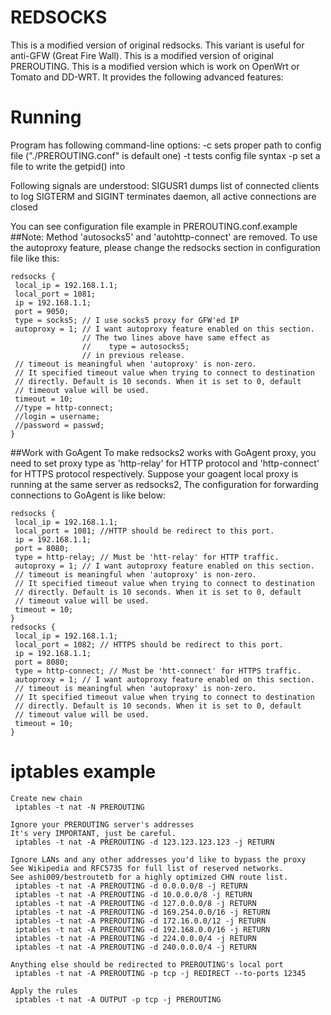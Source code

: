 REDSOCKS
=========
 This is a modified version of original redsocks. 
 This variant is useful for anti-GFW (Great Fire Wall). 
 This is a modified version of original PREROUTING. 
 This is a modified version which is work on OpenWrt or Tomato and DD-WRT. 
 It provides the following advanced features: 

Running
=======

 Program has following command-line options: 
 -c   sets proper path to config file ("./PREROUTING.conf" is default one) 
 -t   tests config file syntax 
 -p   set a file to write the getpid() into 

 Following signals are understood: 
 SIGUSR1 dumps list of connected clients to log 
 SIGTERM and SIGINT terminates daemon, all active connections are closed 

 You can see configuration file example in PREROUTING.conf.example 
##Note:
 Method 'autosocks5' and 'autohttp-connect' are removed. 
 To use the autoproxy feature, please change the redsocks section in 
 configuration file like this: 

	redsocks {
	 local_ip = 192.168.1.1;
	 local_port = 1081;
	 ip = 192.168.1.1;
	 port = 9050;
	 type = socks5; // I use socks5 proxy for GFW'ed IP
	 autoproxy = 1; // I want autoproxy feature enabled on this section.
	                // The two lines above have same effect as
	                //    type = autosocks5;
	                // in previous release.
	 // timeout is meaningful when 'autoproxy' is non-zero.
	 // It specified timeout value when trying to connect to destination
	 // directly. Default is 10 seconds. When it is set to 0, default
	 // timeout value will be used.
	 timeout = 10;
	 //type = http-connect;
	 //login = username;
	 //password = passwd;
	}

##Work with GoAgent
 To make redsocks2 works with GoAgent proxy, you need to set proxy type as 
 'http-relay' for HTTP protocol and 'http-connect' for HTTPS protocol respectively. 
 Suppose your goagent local proxy is running at the same server as redsocks2, 
 The configuration for forwarding connections to GoAgent is like below: 

	redsocks {
	 local_ip = 192.168.1.1;
	 local_port = 1081; //HTTP should be redirect to this port.
	 ip = 192.168.1.1;
	 port = 8080;
	 type = http-relay; // Must be 'htt-relay' for HTTP traffic. 
	 autoproxy = 1; // I want autoproxy feature enabled on this section.
	 // timeout is meaningful when 'autoproxy' is non-zero.
	 // It specified timeout value when trying to connect to destination
	 // directly. Default is 10 seconds. When it is set to 0, default
	 // timeout value will be used.
	 timeout = 10;
	}
	redsocks {
	 local_ip = 192.168.1.1;
	 local_port = 1082; // HTTPS should be redirect to this port.
	 ip = 192.168.1.1;
	 port = 8080;
	 type = http-connect; // Must be 'htt-connect' for HTTPS traffic. 
	 autoproxy = 1; // I want autoproxy feature enabled on this section.
	 // timeout is meaningful when 'autoproxy' is non-zero.
	 // It specified timeout value when trying to connect to destination
	 // directly. Default is 10 seconds. When it is set to 0, default
	 // timeout value will be used.
	 timeout = 10;
	}

iptables example
================

	Create new chain
	 iptables -t nat -N PREROUTING

	Ignore your PREROUTING server's addresses
	It's very IMPORTANT, just be careful.
	 iptables -t nat -A PREROUTING -d 123.123.123.123 -j RETURN

	Ignore LANs and any other addresses you'd like to bypass the proxy
	See Wikipedia and RFC5735 for full list of reserved networks.
	See ashi009/bestroutetb for a highly optimized CHN route list.
	 iptables -t nat -A PREROUTING -d 0.0.0.0/8 -j RETURN
	 iptables -t nat -A PREROUTING -d 10.0.0.0/8 -j RETURN
	 iptables -t nat -A PREROUTING -d 127.0.0.0/8 -j RETURN
	 iptables -t nat -A PREROUTING -d 169.254.0.0/16 -j RETURN
	 iptables -t nat -A PREROUTING -d 172.16.0.0/12 -j RETURN
	 iptables -t nat -A PREROUTING -d 192.168.0.0/16 -j RETURN
	 iptables -t nat -A PREROUTING -d 224.0.0.0/4 -j RETURN
	 iptables -t nat -A PREROUTING -d 240.0.0.0/4 -j RETURN

	Anything else should be redirected to PREROUTING's local port
	 iptables -t nat -A PREROUTING -p tcp -j REDIRECT --to-ports 12345

	Apply the rules
	 iptables -t nat -A OUTPUT -p tcp -j PREROUTING


